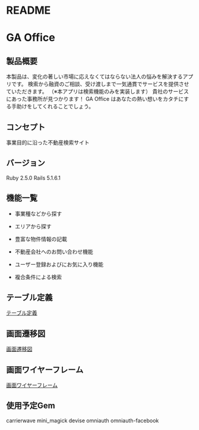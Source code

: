 # README
# GA Office
## 製品概要
本製品は、変化の著しい市場に応えなくてはならない法人の悩みを解決するアプリです。
検索から融資のご相談、受け渡しまで一気通貫でサービスを提供させていただきます。
（※本アプリは検索機能のみを実装します）
貴社のサービスにあった事務所が見つかります！
GA Office はあなたの熱い想いをカタチにする手助けをしてくれることでしょう。
## コンセプト
事業目的に沿った不動産検索サイト
## バージョン
Ruby 2.5.0 Rails 5.1.6.1
## 機能一覧

* 事業種などから探す

* エリアから探す

* 豊富な物件情報の記載

* 不動産会社へのお問い合わせ機能

* ユーザー登録およびにお気に入り機能

* 複合条件による検索

## テーブル定義
[テーブル定義]("https://drive.google.com/file/d/1ugYQreoPxikoG9Wntbq_hhUFK5CNSacO/view?usp=sharing")
## 画面遷移図
[画面遷移図]("https://drive.google.com/file/d/1Va7kJj3CzYCdJy2yuAoUcyrs5o3h4WYV/view?usp=sharing")
## 画面ワイヤーフレーム
[画面ワイヤーフレーム]("https://drive.google.com/file/d/17n6sLtHq4JUayvfGzdLacNis-2P3jGQP/view?usp=sharing")
## 使用予定Gem
carrierwave
mini_magick
devise
omniauth
omniauth-facebook
